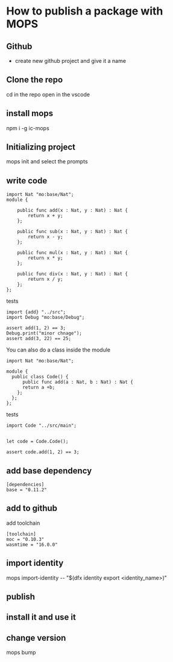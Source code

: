 
# How to publish a package with MOPS

## Github

- create new github project and give it a name

## Clone the repo

cd in the repo open  in the vscode

## install mops

npm i -g ic-mops

## Initializing project

mops init and select the prompts

## write code

```
import Nat "mo:base/Nat";
module {

	public func add(x : Nat, y : Nat) : Nat {
		return x + y;
	};

	public func sub(x : Nat, y : Nat) : Nat {
		return x - y;
	};

	public func mul(x : Nat, y : Nat) : Nat {
		return x * y;
	};
	
	public func div(x : Nat, y : Nat) : Nat {
		return x / y;
	};
};

```

tests
```
import {add} "../src";
import Debug "mo:base/Debug";

assert add(1, 2) == 3;
Debug.print("minor chnage");
assert add(3, 22) == 25;

```

You can also do a class inside the module

```
import Nat "mo:base/Nat";

module {
  public class Code() {
      public func add(a : Nat, b : Nat) : Nat {
      return a +b;
    };
  };
};

```

tests
```
import Code "../src/main";


let code = Code.Code();

assert code.add(1, 2) == 3;

```


## add base dependency

```
[dependencies]
base = "0.11.2"
```
## add to github


add toolchain

```
[toolchain]
moc = "0.10.3"
wasmtime = "16.0.0"
```


## import identity
mops import-identity -- "$(dfx identity export <identity_name>)"

## publish

## install it and use it


## change version
mops bump
